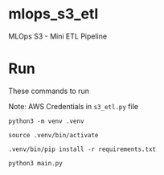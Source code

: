 # mlops_s3_etl
MLOps S3 - Mini ETL Pipeline

# Run
These commands to run

Note: AWS Credentials in `s3_etl.py` file

```
python3 -m venv .venv

source .venv/bin/activate

.venv/bin/pip install -r requirements.txt

python3 main.py
```

